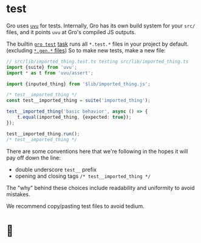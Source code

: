 # test

Gro uses [`uvu`](https://github.com/lukeed/uvu) for tests.
Internally, Gro has its own build system for your `src/` files,
and it points `uvu` at Gro's compiled JS outputs.

The builtin [`gro test`](/src/test.task.ts)
[task](/src/task/README.md) runs all `*.test.*` files in your project by default.
(excluding [`*.gen.*` files](/src/gen/README.md))
So to make new tests, make a new file:

```ts
// src/lib/imported_thing.test.ts testing src/lib/imported_thing.ts
import {suite} from 'uvu';
import * as t from 'uvu/assert';

import {inputed_thing} from '$lib/imported_thing.js';

/* test__imported_thing */
const test__imported_thing = suite('imported_thing');

test__imported_thing('basic behavior', async () => {
	t.equal(imported_thing, {expected: true});
});

test__imported_thing.run();
/* test__imported_thing */
```

There are some conventions here that we're following
in the hopes it will pay off down the line:

- double underscore `test__` prefix
- opening and closing tags `/* test__imported_thing */`

The "why" behind these choices include readability and uniformity to avoid mistakes.

We recommend copy/pasting test files to avoid tedium.

# 🐌
